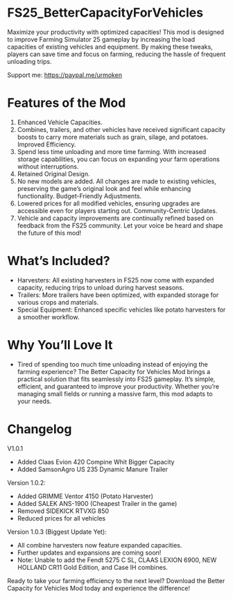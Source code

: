 # FS25_BetterCapacityForVehicles

Maximize your productivity with optimized capacities!
This mod is designed to improve Farming Simulator 25 gameplay by increasing the load capacities of existing vehicles and equipment. By making these tweaks, players can save time and focus on farming, reducing the hassle of frequent unloading trips.

Support me: https://paypal.me/urmoken

# Features of the Mod
1. Enhanced Vehicle Capacities.
2. Combines, trailers, and other vehicles have received significant capacity boosts to carry more materials such as grain, silage, and potatoes.
Improved Efficiency.
3. Spend less time unloading and more time farming. With increased storage capabilities, you can focus on expanding your farm operations without interruptions.
4. Retained Original Design.
5. No new models are added. All changes are made to existing vehicles, preserving the game’s original look and feel while enhancing functionality.
Budget-Friendly Adjustments.
6. Lowered prices for all modified vehicles, ensuring upgrades are accessible even for players starting out.
Community-Centric Updates.
7. Vehicle and capacity improvements are continually refined based on feedback from the FS25 community. Let your voice be heard and shape the future of this mod!

# What’s Included?
- Harvesters: All existing harvesters in FS25 now come with expanded capacity, reducing trips to unload during harvest seasons.
- Trailers: More trailers have been optimized, with expanded storage for various crops and materials.
- Special Equipment: Enhanced specific vehicles like potato harvesters for a smoother workflow.

# Why You’ll Love It
- Tired of spending too much time unloading instead of enjoying the farming experience? The Better Capacity for Vehicles Mod brings a practical solution that fits seamlessly into FS25 gameplay. It’s simple, efficient, and guaranteed to improve your productivity. Whether you’re managing small fields or running a massive farm, this mod adapts to your needs.

# Changelog
V1.0.1
- Added Claas Evion 420 Compine Whit Bigger Capacity
- Added SamsonAgro US 235 Dynamic Manure Trailer
  
Version 1.0.2:
- Added GRIMME Ventor 4150 (Potato Harvester)
- Added SALEK ANS-1900 (Cheapest Trailer in the game)
- Removed SIDEKICK RTVXG 850
- Reduced prices for all vehicles

Version 1.0.3 (Biggest Update Yet):
- All combine harvesters now feature expanded capacities.
- Further updates and expansions are coming soon!
- Note: Unable to add the Fendt 5275 C SL, CLAAS LEXION 6900, NEW HOLLAND CR11 Gold Edition, and Case IH combines.

Ready to take your farming efficiency to the next level? Download the Better Capacity for Vehicles Mod today and experience the difference!
